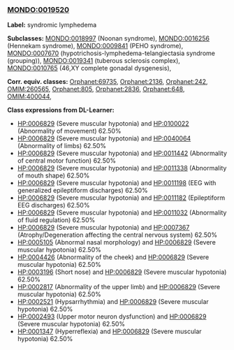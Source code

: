 
### [MONDO:0019520](http://purl.obolibrary.org/obo/MONDO_0019520)
**Label:** syndromic lymphedema

**Subclasses:** [MONDO:0018997](http://purl.obolibrary.org/obo/MONDO_0018997) (Noonan syndrome), [MONDO:0016256](http://purl.obolibrary.org/obo/MONDO_0016256) (Hennekam syndrome), [MONDO:0009841](http://purl.obolibrary.org/obo/MONDO_0009841) (PEHO syndrome), [MONDO:0007670](http://purl.obolibrary.org/obo/MONDO_0007670) (hypotrichosis-lymphedema-telangiectasia syndrome (grouping)), [MONDO:0019341](http://purl.obolibrary.org/obo/MONDO_0019341) (tuberous sclerosis complex), [MONDO:0010765](http://purl.obolibrary.org/obo/MONDO_0010765) (46,XY complete gonadal dysgenesis), 

**Corr. equiv. classes:** [Orphanet:69735](http://www.orpha.net/ORDO/Orphanet_69735), [Orphanet:2136](http://www.orpha.net/ORDO/Orphanet_2136), [Orphanet:242](http://www.orpha.net/ORDO/Orphanet_242), [OMIM:260565](http://purl.obolibrary.org/obo/OMIM_260565), [Orphanet:805](http://www.orpha.net/ORDO/Orphanet_805), [Orphanet:2836](http://www.orpha.net/ORDO/Orphanet_2836), [Orphanet:648](http://www.orpha.net/ORDO/Orphanet_648), [OMIM:400044](http://purl.obolibrary.org/obo/OMIM_400044), 

**Class expressions from DL-Learner:**

- [HP:0006829](http://purl.obolibrary.org/obo/HP_0006829) (Severe muscular hypotonia) and [HP:0100022](http://purl.obolibrary.org/obo/HP_0100022) (Abnormality of movement) 62.50%
- [HP:0006829](http://purl.obolibrary.org/obo/HP_0006829) (Severe muscular hypotonia) and [HP:0040064](http://purl.obolibrary.org/obo/HP_0040064) (Abnormality of limbs) 62.50%
- [HP:0006829](http://purl.obolibrary.org/obo/HP_0006829) (Severe muscular hypotonia) and [HP:0011442](http://purl.obolibrary.org/obo/HP_0011442) (Abnormality of central motor function) 62.50%
- [HP:0006829](http://purl.obolibrary.org/obo/HP_0006829) (Severe muscular hypotonia) and [HP:0011338](http://purl.obolibrary.org/obo/HP_0011338) (Abnormality of mouth shape) 62.50%
- [HP:0006829](http://purl.obolibrary.org/obo/HP_0006829) (Severe muscular hypotonia) and [HP:0011198](http://purl.obolibrary.org/obo/HP_0011198) (EEG with generalized epileptiform discharges) 62.50%
- [HP:0006829](http://purl.obolibrary.org/obo/HP_0006829) (Severe muscular hypotonia) and [HP:0011182](http://purl.obolibrary.org/obo/HP_0011182) (Epileptiform EEG discharges) 62.50%
- [HP:0006829](http://purl.obolibrary.org/obo/HP_0006829) (Severe muscular hypotonia) and [HP:0011032](http://purl.obolibrary.org/obo/HP_0011032) (Abnormality of fluid regulation) 62.50%
- [HP:0006829](http://purl.obolibrary.org/obo/HP_0006829) (Severe muscular hypotonia) and [HP:0007367](http://purl.obolibrary.org/obo/HP_0007367) (Atrophy/Degeneration affecting the central nervous system) 62.50%
- [HP:0005105](http://purl.obolibrary.org/obo/HP_0005105) (Abnormal nasal morphology) and [HP:0006829](http://purl.obolibrary.org/obo/HP_0006829) (Severe muscular hypotonia) 62.50%
- [HP:0004426](http://purl.obolibrary.org/obo/HP_0004426) (Abnormality of the cheek) and [HP:0006829](http://purl.obolibrary.org/obo/HP_0006829) (Severe muscular hypotonia) 62.50%
- [HP:0003196](http://purl.obolibrary.org/obo/HP_0003196) (Short nose) and [HP:0006829](http://purl.obolibrary.org/obo/HP_0006829) (Severe muscular hypotonia) 62.50%
- [HP:0002817](http://purl.obolibrary.org/obo/HP_0002817) (Abnormality of the upper limb) and [HP:0006829](http://purl.obolibrary.org/obo/HP_0006829) (Severe muscular hypotonia) 62.50%
- [HP:0002521](http://purl.obolibrary.org/obo/HP_0002521) (Hypsarrhythmia) and [HP:0006829](http://purl.obolibrary.org/obo/HP_0006829) (Severe muscular hypotonia) 62.50%
- [HP:0002493](http://purl.obolibrary.org/obo/HP_0002493) (Upper motor neuron dysfunction) and [HP:0006829](http://purl.obolibrary.org/obo/HP_0006829) (Severe muscular hypotonia) 62.50%
- [HP:0001347](http://purl.obolibrary.org/obo/HP_0001347) (Hyperreflexia) and [HP:0006829](http://purl.obolibrary.org/obo/HP_0006829) (Severe muscular hypotonia) 62.50%


